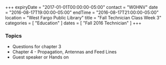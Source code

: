 +++
expiryDate = "2017-01-01T00:00:00-05:00"
contact = "W0HNV"
date = "2016-08-17T19:00:00-05:00"
endTime = "2016-08-17T21:00:00-05:00"
location = "West Fargo Public Library"
title = "Fall Technician Class Week 3"
categories = [ "Education" ]
dates = [ "Fall 2016 Technician" ]
+++
### Topics

* Questions for chapter 3
* Chapter 4 - Propagation, Antennas and Feed Lines
* Guest speaker or Hands on
